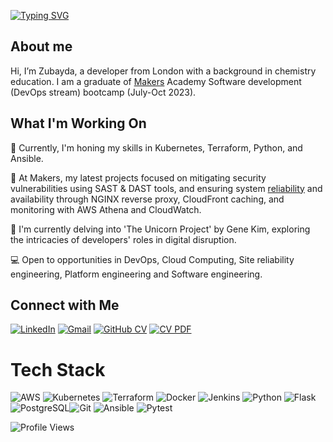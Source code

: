 [![Typing SVG](https://readme-typing-svg.demolab.com?font=Fira+Code&pause=1000&random=false&width=435&lines=Hello%2C+World!+%F0%9F%91%8B%F0%9F%8F%BE)](https://git.io/typing-svg)
## About me

Hi, I’m Zubayda, a developer from London with a background in chemistry education. I am a graduate of [Makers](https://makers.tech/) Academy Software development (DevOps stream) bootcamp (July-Oct 2023).

## What I'm Working On

🔭 Currently, I'm honing my skills in Kubernetes, Terraform, Python, and Ansible.

🔐 At Makers, my latest projects focused on mitigating security vulnerabilities using SAST & DAST tools, and ensuring system [reliability](https://github.com/Zhagi/Reliability-Project) and availability through NGINX reverse proxy, CloudFront caching, and monitoring with AWS Athena and CloudWatch.  

📖 I'm currently delving into 'The Unicorn Project' by Gene Kim, exploring the intricacies of developers' roles in digital disruption.  

💻 Open to opportunities in DevOps, Cloud Computing, Site reliability engineering, Platform engineering and Software engineering.

## Connect with Me

[![LinkedIn](https://img.shields.io/badge/LinkedIn-%230077B5.svg?style=for-the-badge&logo=linkedin&logoColor=white)](https://www.linkedin.com/in/zubayda-h-5a629b201)
[![Gmail](https://img.shields.io/badge/Gmail-D14836?style=for-the-badge&logo=gmail&logoColor=white)](mailto:zubaydahagi@gmail.com)
[![GitHub CV](https://img.shields.io/badge/GitHub_CV-181717?style=for-the-badge&logo=github&logoColor=white)](https://github.com/YOUR-GITHUB-USERNAME/YOUR-CV-REPOSITORY)
[![CV PDF](https://img.shields.io/badge/CV_PDF-%23007ACC.svg?style=for-the-badge&logo=adobeacrobatreader&logoColor=white)](https://github.com/Zhagi/Zhagi/blob/main/Zubayda%20Hagi%20(GitHub)%20CV.pdf)

# Tech Stack

![AWS](https://img.shields.io/badge/AWS-FF9900?style=for-the-badge&logo=amazon-aws&logoColor=white)
![Kubernetes](https://img.shields.io/badge/kubernetes-%23326ce5.svg?style=for-the-badge&logo=kubernetes&logoColor=white)
![Terraform](https://img.shields.io/badge/terraform-%235835CC.svg?style=for-the-badge&logo=terraform&logoColor=white)
![Docker](https://img.shields.io/badge/docker-%230db7ed.svg?style=for-the-badge&logo=docker&logoColor=white)
![Jenkins](https://img.shields.io/badge/jenkins-%232C5263.svg?style=for-the-badge&logo=jenkins&logoColor=white)
![Python](https://img.shields.io/badge/python-3670A0?style=for-the-badge&logo=python&logoColor=ffd54f)
![Flask](https://img.shields.io/badge/flask-%23000.svg?style=for-the-badge&logo=flask&logoColor=white)
![PostgreSQL](https://img.shields.io/badge/postgresql-%23316192.svg?style=for-the-badge&logo=postgresql&logoColor=white)![Git](https://img.shields.io/badge/git-%23F05032.svg?style=for-the-badge&logo=git&logoColor=white)
![Ansible](https://img.shields.io/badge/ansible-%231A1918.svg?style=for-the-badge&logo=ansible&logoColor=white)
![Pytest](https://img.shields.io/badge/pytest-%230A9EDC.svg?style=for-the-badge&logo=pytest&logoColor=white)



![Profile Views](https://camo.githubusercontent.com/fc4f0e2c149c2d02a7e2a53f22212bcf381503265d51d9ff0ec08ac97abe9a72/68747470733a2f2f6b6f6d617265762e636f6d2f67687076632f3f757365726e616d653d6a616b6573696e6579267374796c653d666c61742d73717561726526636f6c6f723d626c7565) 


